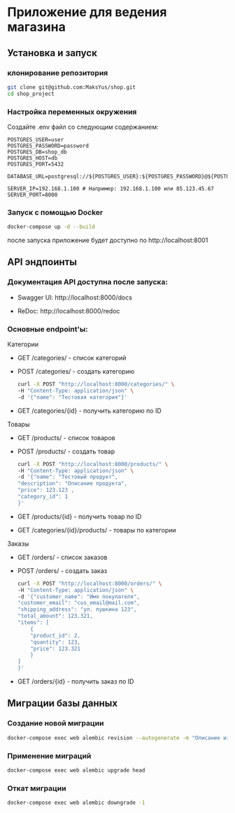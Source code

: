 # Приложение для ведения магазина
## Установка и запуск
### клонирование репозитория
```bash
git clone git@github.com:MaksYus/shop.git
cd shop_project
```
### Настройка переменных окружения
Создайте .env файл со следующим содержанием:
```
POSTGRES_USER=user
POSTGRES_PASSWORD=password
POSTGRES_DB=shop_db
POSTGRES_HOST=db
POSTGRES_PORT=5432

DATABASE_URL=postgresql://${POSTGRES_USER}:${POSTGRES_PASSWORD}@${POSTGRES_HOST}:${POSTGRES_PORT}/${POSTGRES_DB}

SERVER_IP=192.168.1.100 # Например: 192.168.1.100 или 85.123.45.67
SERVER_PORT=8000
```
### Запуск с помощью Docker
```bash
docker-compose up -d --build
```
после запуска приложение будет доступно по http://localhost:8001

## API эндпоинты
### Документация API доступна после запуска:

+ Swagger UI: http://localhost:8000/docs

+ ReDoc: http://localhost:8000/redoc

### Основные endpoint'ы:

Категории 

+ GET /categories/ - список категорий

+ POST /categories/ - создать категорию
    ```bash
    curl -X POST "http://localhost:8000/categories/" \
    -H "Content-Type: application/json" \
    -d '{"name": "Тестовая категория"}'
    ```

+ GET /categories/{id} - получить категорию по ID

Товары 

+ GET /products/ - список товаров

+ POST /products/ - создать товар

    ```bash
    curl -X POST "http://localhost:8000/products/" \
    -H "Content-Type: application/json" \
    -d '{"name": "Тестовый продукт",
    "description": "Описание продукта",
    "price": 123.123 ,
    "category_id": 1
    }'
    ```

+ GET /products/{id} - получить товар по ID

+ GET /categories/{id}/products/ - товары по категории

Заказы
+ GET /orders/ - список заказов

+ POST /orders/ - создать заказ
    ```bash
    curl -X POST "http://localhost:8000/orders/" \
    -H "Content-Type: application/json" \
    -d '{"customer_name": "Имя покупателя",
    "customer_email": "cus_email@mail.com",
    "shipping_address": "ул. пушкина 123",
    "total_amount": 123.321,
    "items": [
        {
        "product_id": 2,
        "quantity": 123,
        "price": 123.321
        }
    ]
    }'
    ```

+ GET /orders/{id} - получить заказ по ID

## Миграции базы данных
### Создание новой миграции
```bash
docker-compose exec web alembic revision --autogenerate -m "Описание изменений"
```
### Применение миграций
```bash
docker-compose exec web alembic upgrade head
```
### Откат миграции
```bash
docker-compose exec web alembic downgrade -1
```
